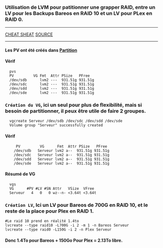 ### Utilisation de LVM pour patitionner une grapper RAID, entre un LV pour les Backups Bareos en RAID 10 et un LV pour PLex en RAID 0.

---

[CHEAT SHEAT](http://www.datadisk.co.uk/html_docs/redhat/rh_lvm.htm)
[SOURCE](https://wiki.gentoo.org/wiki/LVM#LVM_RAID10)


---


#### Les PV ont été créés dans [Partition](https://github.com/NALSED/TUTO/blob/main/PERSO/SAUVEGARDE/LVM/Partition.md#cette-partie-aborde-les-probl%C3%A9mes-li%C3%A9s-au-partitionement-avec-lvm)
#### Vérif
      pvs
      PV         VG Fmt  Attr PSize   PFree
      /dev/sdb      lvm2 ---  931.51g 931.51g
      /dev/sdc      lvm2 ---  931.51g 931.51g
      /dev/sdd      lvm2 ---  931.51g 931.51g
      /dev/sde      lvm2 ---  931.51g 931.51g


### `Création du VG`, ici un seul pour plus de flexibilité, mais si besoin de partitionner, il peux être utile de  faire 2 groupes.

      vgcreate Serveur /dev/sdb /dev/sdc /dev/sdd /dev/sde
      Volume group "Serveur" successfully created

#### Vérif
         PV         VG      Fmt  Attr PSize   PFree
        /dev/sdb   Serveur lvm2 a--  931.51g 931.51g
        /dev/sdc   Serveur lvm2 a--  931.51g 931.51g
        /dev/sdd   Serveur lvm2 a--  931.51g 931.51g
        /dev/sde   Serveur lvm2 a--  931.51g 931.51g

#### Résumé de VG
      vgs
      VG      #PV #LV #SN Attr   VSize  VFree
      Serveur   4   0   0 wz--n- <3.64t <3.64t


### `Création LV`, Ici un LV pour Bareos de 700G en RAID 10, et le reste de la place pour Plex en RAID 1.

    #Le raid 10 prend en réalité 1.4to 
    lvcreate --type raid10 -L700G -i 2 -m 1 -n Bareos Serveur
    lvcreate --type raid0 -L150G -i 2 -n Plex Serveur


#### Donc 1.4To pour Bareos + 150Go Pour Plex = 2.13To libre.











      
